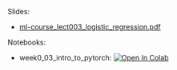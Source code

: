 Slides:

* [ml-course_lect003_logistic_regression.pdf](https://github.com/girafe-ai/ml-course/blob/23f_basic/week0_03_linear_classification/ml-course_lect003_logistic_regression.pdf)

Notebooks:

* week0_03_intro_to_pytorch: [![Open In Colab](https://colab.research.google.com/assets/colab-badge.svg)](https://colab.research.google.com/github/girafe-ai/ml-course/blob/24s_harbour/day03_linear_classification/week0_03_intro_to_pytorch.ipynb)
